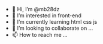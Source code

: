 - 👋 Hi, I’m @mb28dz
- 👀 I’m interested in front-end
- 🌱 I’m currently learning html css js
- 💞️ I’m looking to collaborate on ...
- 📫 How to reach me ...

<!---
mb28dz/mb28dz is a ✨ special ✨ repository because its `README.md` (this file) appears on your GitHub profile.
You can click the Preview link to take a look at your changes.
--->
